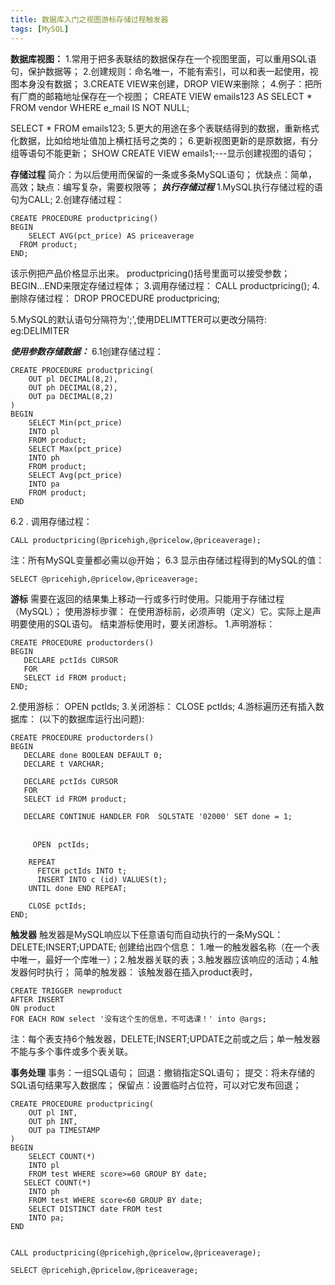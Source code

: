 ```yaml
---
title: 数据库入门之视图游标存储过程触发器
tags: [MySQL]
---
```


**数据库视图：**
1.常用于把多表联结的数据保存在一个视图里面，可以重用SQL语句，保护数据等；
2.创建规则：命名唯一，不能有索引，可以和表一起使用，视图本身没有数据；
3.CREATE VIEW来创建，DROP VIEW来删除；
4.例子：把所有厂商的邮箱地址保存在一个视图；
CREATE VIEW emails123 AS
SELECT * FROM vendor WHERE e_mail IS NOT NULL;

SELECT * FROM emails123;
5.更大的用途在多个表联结得到的数据，重新格式化数据，比如给地址值加上横杠括号之类的；
6.更新视图更新的是原数据，有分组等语句不能更新；
SHOW CREATE VIEW emails1;---显示创建视图的语句；
<!-- more -->

**存储过程**
简介：为以后使用而保留的一条或多条MySQL语句；
优缺点：简单，高效；缺点：编写复杂，需要权限等；
***执行存储过程***
1.MySQL执行存储过程的语句为CALL;
2.创建存储过程：
```
CREATE PROCEDURE productpricing()
BEGIN 
	SELECT AVG(pct_price) AS priceaverage
  FROM product;
END;
```
该示例把产品价格显示出来。
productpricing()括号里面可以接受参数；BEGIN...END来限定存储过程体；
3.调用存储过程：
CALL productpricing();
4.删除存储过程：
DROP PROCEDURE productpricing;

5.MySQL的默认语句分隔符为';',使用DELIMTTER可以更改分隔符:
eg:DELIMITER

***使用参数存储数据：***
6.1创建存储过程：
```
CREATE PROCEDURE productpricing(
    OUT pl DECIMAL(8,2),
    OUT ph DECIMAL(8,2),
    OUT pa DECIMAL(8,2)
)
BEGIN
    SELECT Min(pct_price)
    INTO pl 
    FROM product;
    SELECT Max(pct_price)
    INTO ph 
    FROM product;
    SELECT Avg(pct_price)
    INTO pa 
    FROM product;
END
```
6.2 . 调用存储过程：
```
CALL productpricing(@pricehigh,@pricelow,@priceaverage);
```
注：所有MySQL变量都必需以@开始；
6.3 显示由存储过程得到的MySQL的值：
```
SELECT @pricehigh,@pricelow,@priceaverage;
```

**游标**
需要在返回的结果集上移动一行或多行时使用。只能用于存储过程（MySQL）；
使用游标步骤：
在使用游标前，必须声明（定义）它。实际上是声明要使用的SQL语句。
结束游标使用时，要关闭游标。
1.声明游标：
```
CREATE PROCEDURE productorders()
BEGIN 
   DECLARE pctIds CURSOR
   FOR 
   SELECT id FROM product;
END;
```
2.使用游标：
OPEN pctIds;
3.关闭游标：
CLOSE pctIds;
4.游标遍历还有插入数据库：
(以下的数据库运行出问题):
```
CREATE PROCEDURE productorders()
BEGIN 
   DECLARE done BOOLEAN DEFAULT 0;
   DECLARE t VARCHAR;

   DECLARE pctIds CURSOR
   FOR 
   SELECT id FROM product;
   
   DECLARE CONTINUE HANDLER FOR  SQLSTATE '02000' SET done = 1;
   

	 OPEN　pctIds;
   
    REPEAT 
      FETCH pctIds INTO t;
      INSERT INTO c (id) VALUES(t);
    UNTIL done END REPEAT;
   
    CLOSE pctIds;
END;
```
**触发器**
触发器是MySQL响应以下任意语句而自动执行的一条MySQL：DELETE;INSERT;UPDATE;
创建给出四个信息：
1.唯一的触发器名称（在一个表中唯一，最好一个库唯一）；2.触发器关联的表；3.触发器应该响应的活动；4.触发器何时执行；
简单的触发器：
该触发器在插入product表时，
```
CREATE TRIGGER newproduct 
AFTER INSERT 
ON product 
FOR EACH ROW select '没有这个生的信息，不可选课！' into @args; 
```
注：每个表支持6个触发器，DELETE;INSERT;UPDATE之前或之后；单一触发器不能与多个事件或多个表关联。

**事务处理**
事务：一组SQL语句；
回退：撤销指定SQL语句；
提交：将未存储的SQL语句结果写入数据库；
保留点：设置临时占位符，可以对它发布回退；

```
CREATE PROCEDURE productpricing(
    OUT pl INT,
    OUT ph INT,
    OUT pa TIMESTAMP
)
BEGIN
    SELECT COUNT(*)
    INTO pl 
    FROM test WHERE score>=60 GROUP BY date;
   SELECT COUNT(*)
    INTO ph 
    FROM test WHERE score<60 GROUP BY date;
    SELECT DISTINCT date FROM test 
    INTO pa;
END


CALL productpricing(@pricehigh,@pricelow,@priceaverage);

SELECT @pricehigh,@pricelow,@priceaverage;
```